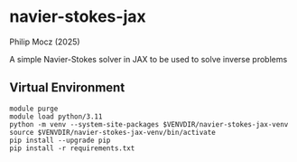 # navier-stokes-jax

Philip Mocz (2025)

A simple Navier-Stokes solver in JAX to be used to solve inverse problems


## Virtual Environment

```console
module purge
module load python/3.11
python -m venv --system-site-packages $VENVDIR/navier-stokes-jax-venv
source $VENVDIR/navier-stokes-jax-venv/bin/activate
pip install --upgrade pip
pip install -r requirements.txt
```

